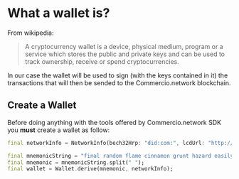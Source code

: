 # What a wallet is?

From wikipedia:
> A cryptocurrency wallet is a device, physical medium, program or a service which
>stores the public and private keys and can be used to track ownership, receive or spend cryptocurrencies.

In our case the wallet will be used to sign 
(with the keys contained in it) the transactions that will 
then be sended to the Commercio.network blockchain.
  
## Create a Wallet

Before doing anything with the tools offered by Commercio.network SDK you **must** create a wallet as follow:

```dart
final networkInfo = NetworkInfo(bech32Hrp: "did:com:", lcdUrl: "http://localhost:1317");

final mnemonicString = "final random flame cinnamon grunt hazard easily mutual resist pond solution define knife female tongue crime atom jaguar alert library best forum lesson rigid";
final mnemonic = mnemonicString.split(" ");
final wallet = Wallet.derive(mnemonic, networkInfo);
```

